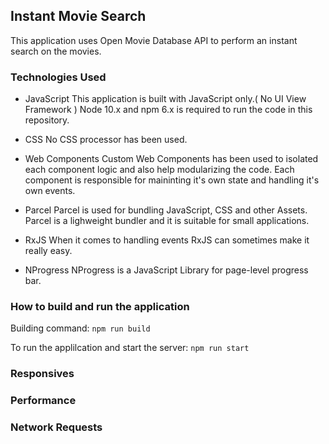 ## Instant Movie Search

This application uses Open Movie Database API to perform an instant search on the movies.


### Technologies Used

- JavaScript
    This application is built with JavaScript only.( No UI View Framework )
    Node 10.x and npm 6.x is required to run the code in this repository.

- CSS
    No CSS processor has been used.

- Web Components
    Custom Web Components has been used to isolated each component logic  and also help modularizing the code. Each component is responsible for maininting it's own state and handling it's own events.

- Parcel
    Parcel is used for bundling JavaScript, CSS and other Assets.
    Parcel is a lighweight bundler and it is suitable for small applications. 

- RxJS
    When it comes to handling events RxJS can sometimes make it really easy.

- NProgress
    NProgress is a JavaScript Library for page-level progress bar.


### How to build and run the application
Building command:
`npm run build`

To run the applilcation and start the server:
`npm run start`

### Responsives

### Performance

### Network Requests
